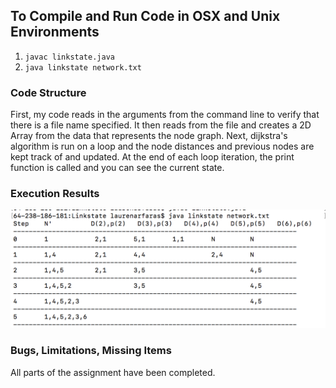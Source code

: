 ## To Compile and Run Code in OSX and Unix Environments
1. `javac linkstate.java`
2. `java linkstate network.txt`

### Code Structure
First, my code reads in the arguments from the command line to verify that there is a file name specified. It then reads from the file and creates a 2D Array from the data that represents the node graph. Next, dijkstra's algorithm is run on a loop and the node distances and previous nodes are kept track of and updated. At the end of each loop iteration, the print function is called and you can see the current state.

### Execution Results
![alt text](https://github.com/laurenarfaras/linkstate/blob/master/executionExample.tiff "Execution Results Example")

### Bugs, Limitations, Missing Items
All parts of the assignment have been completed.
